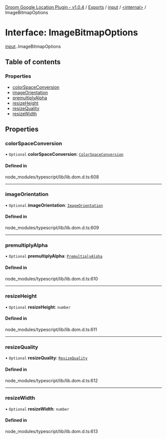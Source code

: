 [Droom Google Location Plugin - v1.0.4](../README.md) / [Exports](../modules.md) / [input](../modules/input.md) / [<internal\>](../modules/input._internal_.md) / ImageBitmapOptions

# Interface: ImageBitmapOptions

[input](../modules/input.md).[<internal>](../modules/input._internal_.md).ImageBitmapOptions

## Table of contents

### Properties

- [colorSpaceConversion](input._internal_.ImageBitmapOptions.md#colorspaceconversion)
- [imageOrientation](input._internal_.ImageBitmapOptions.md#imageorientation)
- [premultiplyAlpha](input._internal_.ImageBitmapOptions.md#premultiplyalpha)
- [resizeHeight](input._internal_.ImageBitmapOptions.md#resizeheight)
- [resizeQuality](input._internal_.ImageBitmapOptions.md#resizequality)
- [resizeWidth](input._internal_.ImageBitmapOptions.md#resizewidth)

## Properties

### colorSpaceConversion

• `Optional` **colorSpaceConversion**: [`ColorSpaceConversion`](../modules/input._internal_.md#colorspaceconversion)

#### Defined in

node_modules/typescript/lib/lib.dom.d.ts:608

___

### imageOrientation

• `Optional` **imageOrientation**: [`ImageOrientation`](../modules/input._internal_.md#imageorientation)

#### Defined in

node_modules/typescript/lib/lib.dom.d.ts:609

___

### premultiplyAlpha

• `Optional` **premultiplyAlpha**: [`PremultiplyAlpha`](../modules/input._internal_.md#premultiplyalpha)

#### Defined in

node_modules/typescript/lib/lib.dom.d.ts:610

___

### resizeHeight

• `Optional` **resizeHeight**: `number`

#### Defined in

node_modules/typescript/lib/lib.dom.d.ts:611

___

### resizeQuality

• `Optional` **resizeQuality**: [`ResizeQuality`](../modules/input._internal_.md#resizequality)

#### Defined in

node_modules/typescript/lib/lib.dom.d.ts:612

___

### resizeWidth

• `Optional` **resizeWidth**: `number`

#### Defined in

node_modules/typescript/lib/lib.dom.d.ts:613
